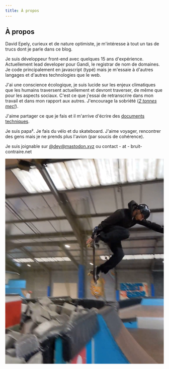 ```yaml
---
title: À propos
---
```


## À propos

David Epely, curieux et de nature optimiste, je m'intéresse à tout un tas de
trucs dont je parle dans ce blog.

Je suis développeur front-end avec quelques 15 ans d'expérience. Actuellement
lead developer pour Gandi, le registrar de nom de domaines. Je code
principalement en javascript (typé) mais je m'essaie à d'autres langages et
d'autres technologies que le web.

J'ai une conscience écologique, je suis lucide sur les enjeux climatiques que
les humains traversent actuellement et devront traverser, de même que pour les
aspects sociaux. C'est ce que j'essai de retranscrire dans mon travail et dans
mon rapport aux autres. J'encourage la sobriété
(_[2 tonnes mec!](https://nosgestesclimat.fr/)_).

J'aime partager ce que je fais et il m'arrive d'écrire des
[documents techniques](https://blog.gandi.net/en/posts/form-lib-comparison/).

Je suis papa². Je fais du vélo et du skateboard. J'aime voyager, rencontrer des
gens mais je ne prends plus l'avion (par soucis de cohérence).

Je suis joignable sur [@dey@mastodon.xyz](https://mastodon.xyz/@dey) ou
contact - at - bruit-contraire.net

![Photos de dey en plein vol pendant une figure de skateboard](./me_skate_36back.png)
